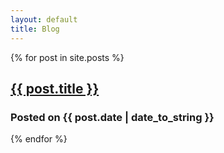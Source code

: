 ```yaml
---
layout: default
title: Blog
---
```

{% for post in site.posts %}
  <div class="item">
    <div class="item_details">
      <h2><a href="/berlin{{ post.url }}" title="Permalink for this post">{{ post.title }}</a></h2>
      <h3>Posted on {{ post.date | date_to_string }}</h3>		
    </div>
<!--
    <div class="item_content">
      {{ post.content }}
    </div>-->
  </div>
  {% endfor %}